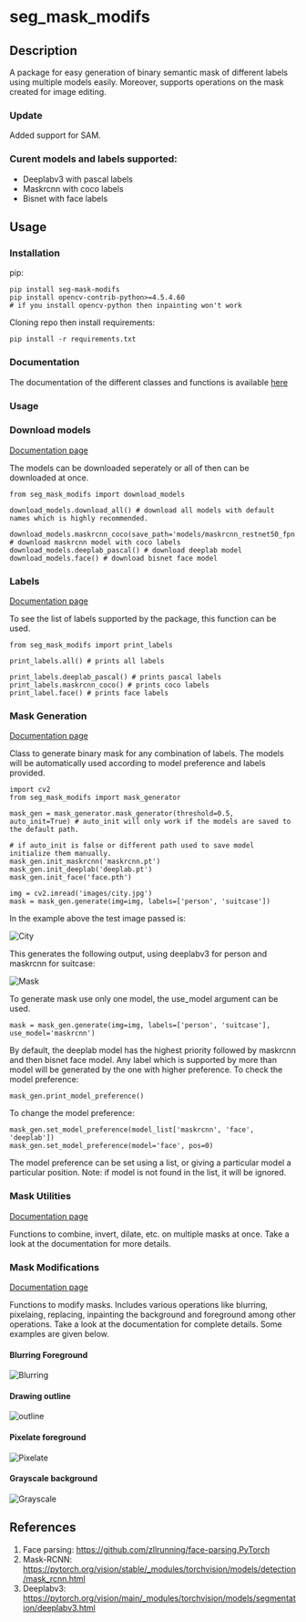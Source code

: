 # seg_mask_modifs

## Description
A package for easy generation of binary semantic mask of different labels using multiple models easily. Moreover, supports operations on the mask created for image editing.

### Update
Added support for SAM.

### Curent models and labels supported:
- Deeplabv3 with pascal labels
- Maskrcnn with coco labels
- Bisnet with face labels

## Usage

### Installation
pip:
```
pip install seg-mask-modifs
pip install opencv-contrib-python>=4.5.4.60
# if you install opencv-python then inpainting won't work
```

Cloning repo then install requirements:
```
pip install -r requirements.txt
```

### Documentation

The documentation of the different classes and functions is available [here](https://vardanagarwal.github.io/seg_mask_modifs.html)

### Usage

### Download models
[Documentation page](https://vardanagarwal.github.io/seg_mask_modifs/download_models.html)

The models can be downloaded seperately or all of then can be downloaded at once.

```
from seg_mask_modifs import download_models

download_models.download_all() # download all models with default names which is highly recommended.

download_models.maskrcnn_coco(save_path='models/maskrcnn_restnet50_fpn.pt') # download maskrcnn model with coco labels
download_models.deeplab_pascal() # download deeplab model
download_models.face() # download bisnet face model
```

### Labels
[Documentation page](https://vardanagarwal.github.io/seg_mask_modifs/print_labels.html)

To see the list of labels supported by the package, this function can be used.

```
from seg_mask_modifs import print_labels

print_labels.all() # prints all labels

print_labels.deeplab_pascal() # prints pascal labels
print_labels.maskrcnn_coco() # prints coco labels
print_label.face() # prints face labels
```

### Mask Generation
[Documentation page](https://vardanagarwal.github.io/seg_mask_modifs/mask_generator.html)

Class to generate binary mask for any combination of labels. The models will be automatically used according to model preference and labels provided.

```
import cv2
from seg_mask_modifs import mask_generator

mask_gen = mask_generator.mask_generator(threshold=0.5, auto_init=True) # auto_init will only work if the models are saved to the default path.

# if auto_init is false or different path used to save model initialize them manually.
mask_gen.init_maskrcnn('maskrcnn.pt')
mask_gen.init_deeplab('deeplab.pt')
mask_gen.init_face('face.pth')

img = cv2.imread('images/city.jpg')
mask = mask_gen.generate(img=img, labels=['person', 'suitcase'])
```

In the example above the test image passed is:

![City](seg_mask_modifs/images/city.jpg)

This generates the following output, using deeplabv3 for person and maskrcnn for suitcase:

![Mask](seg_mask_modifs/images/city_mask.jpg)

To generate mask use only one model, the use_model argument can be used.
```
mask = mask_gen.generate(img=img, labels=['person', 'suitcase'], use_model='maskrcnn')
```

By default, the deeplab model has the highest priority followed by maskrcnn and then bisnet face model. Any label which is supported by more than model will be generated by the one with higher preference. To check the model preference:

```
mask_gen.print_model_preference() 
```

To change the model preference:
```
mask_gen.set_model_preference(model_list['maskrcnn', 'face', 'deeplab'])
mask_gen.set_model_preference(model='face', pos=0)
```
The model preference can be set using a list, or giving a particular model a particular position. 
Note: if model is not found in the list, it will be ignored.

### Mask Utilities
[Documentation page](https://vardanagarwal.github.io/seg_mask_modifs/mask_utils.html)

Functions to combine, invert, dilate, etc. on multiple masks at once. Take a look at the documentation for more details.

### Mask Modifications
[Documentation page](https://vardanagarwal.github.io/seg_mask_modifs/mask_modifier.html)

Functions to modify masks. Includes various operations like blurring, pixelaing, replacing, inpainting the background and foreground among other operations. Take a look at the documentation for complete details. Some examples are given below.

#### Blurring Foreground
![Blurring](seg_mask_modifs/images/face_blur_fg.jpg)

#### Drawing outline
![outline](seg_mask_modifs/images/city_outline.jpg)

#### Pixelate foreground
![Pixelate](seg_mask_modifs/images/city_pixelate_fg.jpg)

#### Grayscale background
![Grayscale](seg_mask_modifs/images/city_grayscale_bg.jpg)

## References
1. Face parsing: https://github.com/zllrunning/face-parsing.PyTorch
2. Mask-RCNN: https://pytorch.org/vision/stable/_modules/torchvision/models/detection/mask_rcnn.html
3. Deeplabv3: https://pytorch.org/vision/main/_modules/torchvision/models/segmentation/deeplabv3.html
